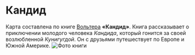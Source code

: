 # **Кандид**
Карта составлена по книге [Вольтера](https://ru.wikipedia.org/wiki/%D0%92%D0%BE%D0%BB%D1%8C%D1%82%D0%B5%D1%80) **«Кандид»**. Книга рассказывает о приключении молодого человека *Кандида*, который гонится за своей возлюбленной *Кунигугдой*. Он с друзьями путешествует по Европе и Южной Америке.
![Фото книги](/RKI_H/вольтер.jpeg)
